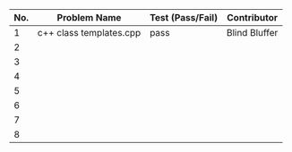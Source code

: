 
|No.| Problem Name           |     Test (Pass/Fail) | Contributor  |  
|---|--------------------    |------------------    |------------- |  
| 1 |c++ class templates.cpp |   pass               | Blind Bluffer|  
| 2 |                        |                      |              |  
| 3 |                        |                      |              |  
| 4 |                        |                      |              |  
| 5 |                        |                      |              |  
| 6 |                        |                      |              |  
| 7 |                        |                      |              |  
| 8 |                        |                      |              |  
